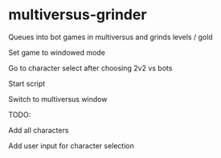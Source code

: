 # multiversus-grinder
Queues into bot games in multiversus and grinds levels / gold

Set game to windowed mode

Go to character select after choosing 2v2 vs bots

Start script

Switch to multiversus window


TODO:

Add all characters

Add user input for character selection
